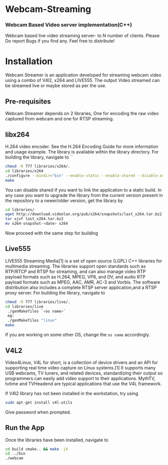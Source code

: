 # Webcam-Streaming

### Webcam Based Video server implementation(C++)

Webcam based live video streaming server- to N number of clients. Please Do report Bugs if you find any. Feel free to distribute!

# Installation

Webcam Streamer is an application developed for streaming webcam video using a combo of V4l2, x264 and LIVE555. The output Video streamed can be streamed live or maybe stored as per the use.

## Pre-requisites

Webcam Streamer depends on 2 libraries, One for encoding the raw video captured from webcam and one for RTSP streaming.

## libx264

H.264 video encoder. See the H.264 Encoding Guide for more information and usage example. The library is available within the library directory. For building the library, navigate to  `` 
```bash 
chmod -R 777 libraries/x264/.
cd libraries/x264 
./configure --bindir="bin" --enable-static --enable-shared --disable-asm 
make  
```
  You can disable shared if you want to link the application to a static build. In any case you want to upgrade the library from the current version present in the repository to a newer/older version, get the library by

 ```bash 
cd libraries/ 
 wget http://download.videolan.org/pub/x264/snapshots/last_x264.tar.bz2 
tar xjvf last_x264.tar.bz2 
mv x264-snapshot-<date> x264  
 ``` 
  Now proceed with the same step for building

## Live555

LIVE555 Streaming Media[1] is a set of open source (LGPL) C++ libraries for multimedia streaming. The libraries support open standards such as RTP/RTCP and RTSP for streaming, and can also manage video RTP payload formats such as H.264, MPEG, VP8, and DV, and audio RTP payload formats such as MPEG, AAC, AMR, AC-3 and Vorbis. The software distribution also includes a complete RTSP server application,and a RTSP proxy server. For building the library, navigate to

```bash
chmod -R 777 libraries/live/.
cd libraries/live
 ./genMakefiles `<os name>`
 eg:
 ./genMakefiles "linux" 
make
```

If you are working on some other OS, change the  `os name`  accordingly.

## V4L2

Video4Linux, V4L for short, is a collection of device drivers and an API for supporting real time video capture on Linux systems.[1] It supports many USB webcams, TV tuners, and related devices, standardizing their output so programmers can easily add video support to their applications. MythTV, tvtime and TVHeadend are typical applications that use the V4L framework.

If V4l2 library has not been installed in the workstation, try using  
 ```bash 
sudo apt-get install v4l-utils  
``` 
Give password when prompted.

## Run the App

Once the libraries have been installed, navigate to  
```bash 
cd build cmake.. && make -j4 
cd ../bin 
./webcam  
```
